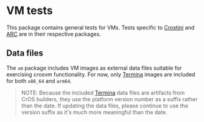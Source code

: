# VM tests

This package contains general tests for VMs. Tests specific to
[Crostini](src/chromiumos/tast/local/bundles/cros/crostini) and
[ARC](src/chromiumos/tast/local/bundles/cros/arc) are in their respective
packages.

## Data files

The `vm` package includes VM images as external data files suitable for
exercising crosvm functionality. For now, only [Termina] images are included
for both `x86_64` and `arm64`.

> NOTE: Because the included [Termina] data files are artifacts from CrOS
> builders, they use the platform version number as a suffix rather than the
> date. If updating the data files, please continue to use the version suffix
> as it's much more meaningful than the date.

[Termina]: https://chromium.googlesource.com/chromiumos/overlays/board-overlays/+/refs/heads/master/project-termina/
